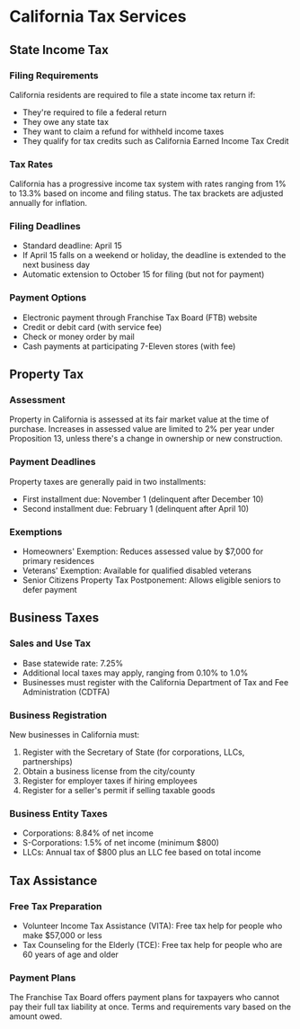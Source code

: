 # California Tax Services

## State Income Tax

### Filing Requirements

California residents are required to file a state income tax return if:

- They're required to file a federal return
- They owe any state tax
- They want to claim a refund for withheld income taxes
- They qualify for tax credits such as California Earned Income Tax Credit

### Tax Rates

California has a progressive income tax system with rates ranging from 1% to 13.3% based on income and filing status. The tax brackets are adjusted annually for inflation.

### Filing Deadlines

- Standard deadline: April 15
- If April 15 falls on a weekend or holiday, the deadline is extended to the next business day
- Automatic extension to October 15 for filing (but not for payment)

### Payment Options

- Electronic payment through Franchise Tax Board (FTB) website
- Credit or debit card (with service fee)
- Check or money order by mail
- Cash payments at participating 7-Eleven stores (with fee)

## Property Tax

### Assessment

Property in California is assessed at its fair market value at the time of purchase. Increases in assessed value are limited to 2% per year under Proposition 13, unless there's a change in ownership or new construction.

### Payment Deadlines

Property taxes are generally paid in two installments:

- First installment due: November 1 (delinquent after December 10)
- Second installment due: February 1 (delinquent after April 10)

### Exemptions

- Homeowners' Exemption: Reduces assessed value by $7,000 for primary residences
- Veterans' Exemption: Available for qualified disabled veterans
- Senior Citizens Property Tax Postponement: Allows eligible seniors to defer payment

## Business Taxes

### Sales and Use Tax

- Base statewide rate: 7.25%
- Additional local taxes may apply, ranging from 0.10% to 1.0%
- Businesses must register with the California Department of Tax and Fee Administration (CDTFA)

### Business Registration

New businesses in California must:

1. Register with the Secretary of State (for corporations, LLCs, partnerships)
2. Obtain a business license from the city/county
3. Register for employer taxes if hiring employees
4. Register for a seller's permit if selling taxable goods

### Business Entity Taxes

- Corporations: 8.84% of net income
- S-Corporations: 1.5% of net income (minimum $800)
- LLCs: Annual tax of $800 plus an LLC fee based on total income

## Tax Assistance

### Free Tax Preparation

- Volunteer Income Tax Assistance (VITA): Free tax help for people who make $57,000 or less
- Tax Counseling for the Elderly (TCE): Free tax help for people who are 60 years of age and older

### Payment Plans

The Franchise Tax Board offers payment plans for taxpayers who cannot pay their full tax liability at once. Terms and requirements vary based on the amount owed.
